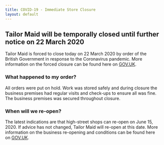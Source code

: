 ```yaml
---
title: COVID-19 - Immediate Store Closure
layout: default
---
```


## Tailor Maid will be temporally closed until further notice on 22 March 2020
Tailor Maid is forced to close today on 22 March 2020 by order of the British Government in response to the Coronavirus pandemic.
More information on the forced closure can be found here on [GOV.UK](https://www.gov.uk/government/news/government-sets-out-plans-to-enforce-closure-of-businesses-and-other-venues--2).

### What happened to my order?
All orders were put on hold.
Work was stored safely and during closure the business premises had regular visits and check-ups to ensure all was fine.
The business premises was secured throughout closure.

### When will we re-open?
The latest indications are that high-street shops can re-open on June 15, 2020.
If advice has not changed, Tailor Maid will re-open at this date.
More information on the business re-opening and conditions can be found here on [GOV.UK](https://www.gov.uk/government/news/prime-minister-sets-out-timeline-for-retail-to-reopen-in-june).
